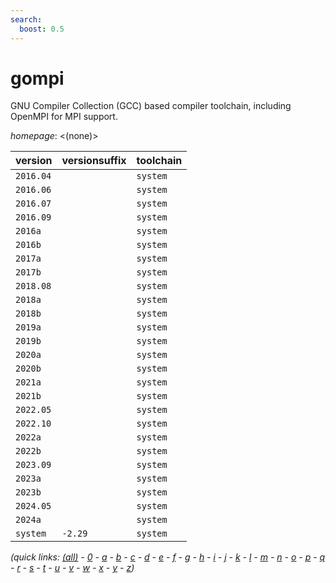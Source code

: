 ```yaml
---
search:
  boost: 0.5
---
```

# gompi

GNU Compiler Collection (GCC) based compiler toolchain,  including OpenMPI for MPI support.

*homepage*: <(none)>

version | versionsuffix | toolchain
--------|---------------|----------
``2016.04`` |  | ``system``
``2016.06`` |  | ``system``
``2016.07`` |  | ``system``
``2016.09`` |  | ``system``
``2016a`` |  | ``system``
``2016b`` |  | ``system``
``2017a`` |  | ``system``
``2017b`` |  | ``system``
``2018.08`` |  | ``system``
``2018a`` |  | ``system``
``2018b`` |  | ``system``
``2019a`` |  | ``system``
``2019b`` |  | ``system``
``2020a`` |  | ``system``
``2020b`` |  | ``system``
``2021a`` |  | ``system``
``2021b`` |  | ``system``
``2022.05`` |  | ``system``
``2022.10`` |  | ``system``
``2022a`` |  | ``system``
``2022b`` |  | ``system``
``2023.09`` |  | ``system``
``2023a`` |  | ``system``
``2023b`` |  | ``system``
``2024.05`` |  | ``system``
``2024a`` |  | ``system``
``system`` | ``-2.29`` | ``system``


*(quick links: [(all)](../index.md) - [0](../0/index.md) - [a](../a/index.md) - [b](../b/index.md) - [c](../c/index.md) - [d](../d/index.md) - [e](../e/index.md) - [f](../f/index.md) - [g](../g/index.md) - [h](../h/index.md) - [i](../i/index.md) - [j](../j/index.md) - [k](../k/index.md) - [l](../l/index.md) - [m](../m/index.md) - [n](../n/index.md) - [o](../o/index.md) - [p](../p/index.md) - [q](../q/index.md) - [r](../r/index.md) - [s](../s/index.md) - [t](../t/index.md) - [u](../u/index.md) - [v](../v/index.md) - [w](../w/index.md) - [x](../x/index.md) - [y](../y/index.md) - [z](../z/index.md))*

